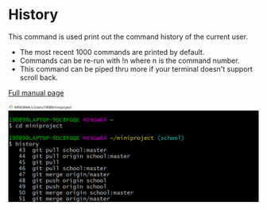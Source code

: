 # History

This command is used print out the command history of the current user. 

* The most recent 1000 commands are printed by default.
* Commands can be re-run with !n where n is the command number.
* This command can be piped thru more if your terminal doesn't support scroll back.

[Full manual page](http://man7.org/linux/man-pages/man3/history.3.html)

![](/Pictures/history.png)
